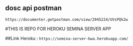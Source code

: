 
## dosc api postman
`https://documenter.getpostman.com/view/2945224/UVsPQk2w`

#THIS IS REPO FOR HEROKU SEMINA SERVER APP 
 
##Link Heroku : 
`https://semina-server-bwa.herokuapp.com/`
